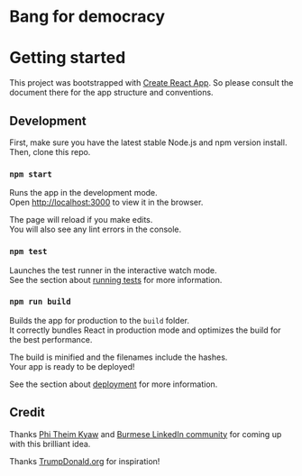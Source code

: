 # Bang for democracy

# Getting started
This project was bootstrapped with [Create React App](https://github.com/facebook/create-react-app). So please consult
the document there for the app structure and conventions.

## Development
First, make sure you have the latest stable Node.js and npm version
install. Then, clone this repo.

### `npm start`

Runs the app in the development mode.\
Open [http://localhost:3000](http://localhost:3000) to view it in the browser.

The page will reload if you make edits.\
You will also see any lint errors in the console.

### `npm test`

Launches the test runner in the interactive watch mode.\
See the section about [running tests](https://facebook.github.io/create-react-app/docs/running-tests) for more information.

### `npm run build`

Builds the app for production to the `build` folder.\
It correctly bundles React in production mode and optimizes the build for the best performance.

The build is minified and the filenames include the hashes.\
Your app is ready to be deployed!

See the section about [deployment](https://facebook.github.io/create-react-app/docs/deployment) for more information.

## Credit

Thanks [Phi Theim Kyaw](https://www.facebook.com/groups/647238722805742/user/100001154413402/) and [Burmese LinkedIn community](https://www.facebook.com/groups/burmeselinkedin/permalink/810830026446610) for coming up with this brilliant idea.

Thanks [TrumpDonald.org](https://trumpdonald.org) for inspiration!
